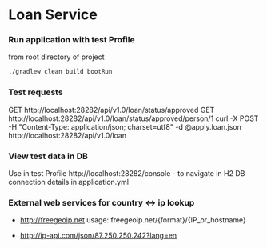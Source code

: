 # Loan Service

### Run application with test Profile

from root directory of project
```bash
./gradlew clean build bootRun
```

### Test requests
GET http://localhost:28282/api/v1.0/loan/status/approved
GET http://localhost:28282/api/v1.0/loan/status/approved/person/1
curl -X POST -H "Content-Type: application/json; charset=utf8"  -d @apply.loan.json http://localhost:28282/api/v1.0/loan



### View test data in DB
Use in test Profile http://localhost:28282/console - to navigate in H2 DB 
connection details in application.yml


###  External web services for country <-> ip lookup

- http://freegeoip.net
usage: freegeoip.net/{format}/{IP_or_hostname}

- http://ip-api.com/json/87.250.250.242?lang=en

